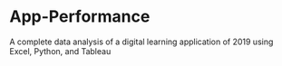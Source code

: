 # App-Performance
A complete data analysis of a digital learning application of 2019 using Excel, Python, and Tableau
